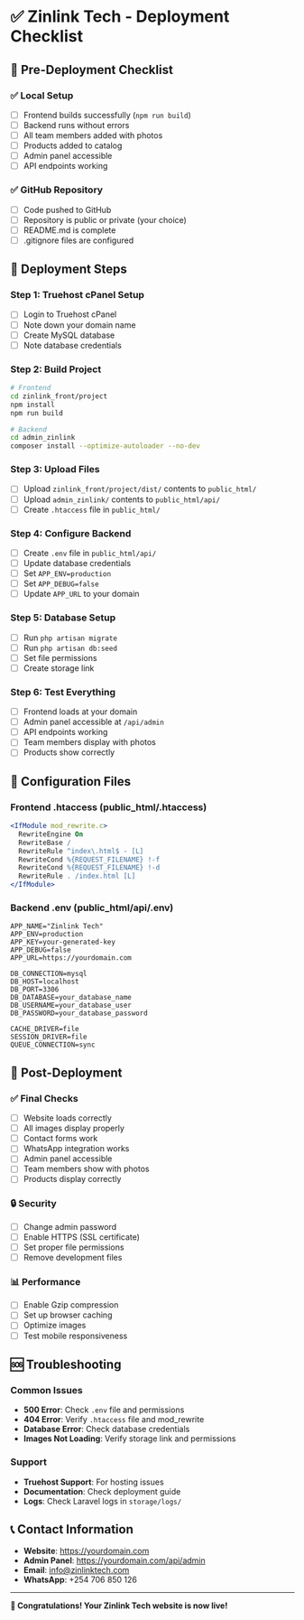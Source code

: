 # ✅ Zinlink Tech - Deployment Checklist

## 🎯 Pre-Deployment Checklist

### ✅ Local Setup
- [ ] Frontend builds successfully (`npm run build`)
- [ ] Backend runs without errors
- [ ] All team members added with photos
- [ ] Products added to catalog
- [ ] Admin panel accessible
- [ ] API endpoints working

### ✅ GitHub Repository
- [ ] Code pushed to GitHub
- [ ] Repository is public or private (your choice)
- [ ] README.md is complete
- [ ] .gitignore files are configured

## 🚀 Deployment Steps

### Step 1: Truehost cPanel Setup
- [ ] Login to Truehost cPanel
- [ ] Note down your domain name
- [ ] Create MySQL database
- [ ] Note database credentials

### Step 2: Build Project
```bash
# Frontend
cd zinlink_front/project
npm install
npm run build

# Backend
cd admin_zinlink
composer install --optimize-autoloader --no-dev
```

### Step 3: Upload Files
- [ ] Upload `zinlink_front/project/dist/` contents to `public_html/`
- [ ] Upload `admin_zinlink/` contents to `public_html/api/`
- [ ] Create `.htaccess` file in `public_html/`

### Step 4: Configure Backend
- [ ] Create `.env` file in `public_html/api/`
- [ ] Update database credentials
- [ ] Set `APP_ENV=production`
- [ ] Set `APP_DEBUG=false`
- [ ] Update `APP_URL` to your domain

### Step 5: Database Setup
- [ ] Run `php artisan migrate`
- [ ] Run `php artisan db:seed`
- [ ] Set file permissions
- [ ] Create storage link

### Step 6: Test Everything
- [ ] Frontend loads at your domain
- [ ] Admin panel accessible at `/api/admin`
- [ ] API endpoints working
- [ ] Team members display with photos
- [ ] Products show correctly

## 🔧 Configuration Files

### Frontend .htaccess (public_html/.htaccess)
```apache
<IfModule mod_rewrite.c>
  RewriteEngine On
  RewriteBase /
  RewriteRule ^index\.html$ - [L]
  RewriteCond %{REQUEST_FILENAME} !-f
  RewriteCond %{REQUEST_FILENAME} !-d
  RewriteRule . /index.html [L]
</IfModule>
```

### Backend .env (public_html/api/.env)
```env
APP_NAME="Zinlink Tech"
APP_ENV=production
APP_KEY=your-generated-key
APP_DEBUG=false
APP_URL=https://yourdomain.com

DB_CONNECTION=mysql
DB_HOST=localhost
DB_PORT=3306
DB_DATABASE=your_database_name
DB_USERNAME=your_database_user
DB_PASSWORD=your_database_password

CACHE_DRIVER=file
SESSION_DRIVER=file
QUEUE_CONNECTION=sync
```

## 🎉 Post-Deployment

### ✅ Final Checks
- [ ] Website loads correctly
- [ ] All images display properly
- [ ] Contact forms work
- [ ] WhatsApp integration works
- [ ] Admin panel accessible
- [ ] Team members show with photos
- [ ] Products display correctly

### 🔒 Security
- [ ] Change admin password
- [ ] Enable HTTPS (SSL certificate)
- [ ] Set proper file permissions
- [ ] Remove development files

### 📊 Performance
- [ ] Enable Gzip compression
- [ ] Set up browser caching
- [ ] Optimize images
- [ ] Test mobile responsiveness

## 🆘 Troubleshooting

### Common Issues
- **500 Error**: Check `.env` file and permissions
- **404 Error**: Verify `.htaccess` file and mod_rewrite
- **Database Error**: Check database credentials
- **Images Not Loading**: Verify storage link and permissions

### Support
- **Truehost Support**: For hosting issues
- **Documentation**: Check deployment guide
- **Logs**: Check Laravel logs in `storage/logs/`

## 📞 Contact Information

- **Website**: https://yourdomain.com
- **Admin Panel**: https://yourdomain.com/api/admin
- **Email**: info@zinlinktech.com
- **WhatsApp**: +254 706 850 126

---

**🎉 Congratulations! Your Zinlink Tech website is now live!** 